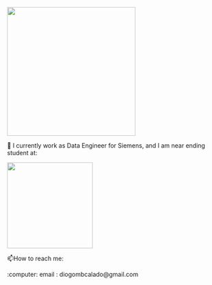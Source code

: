 <img src="https://user-images.githubusercontent.com/99777188/218344413-f4239a79-2ac8-48ea-bead-b4129cfa7389.gif" width="300">
<p> 🧐 I currently work as Data Engineer for Siemens, and I am near ending student at:</p>
<img src="https://user-images.githubusercontent.com/99777188/218343667-a02c58d6-eb12-48b3-b3bd-cb596789982e.png" width="200" height="200">
<p>📫How to reach me:</p>
<p>:computer: email :  diogombcalado@gmail.com</p>
